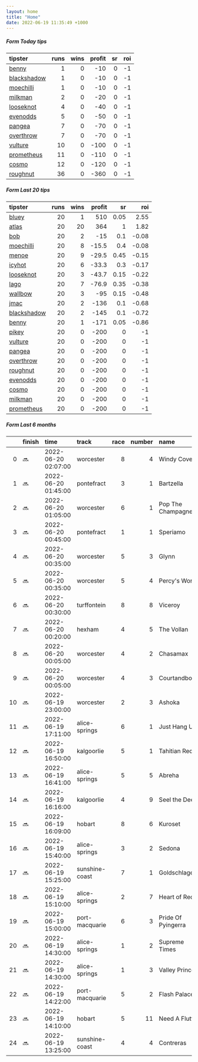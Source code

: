 ```yaml
---   
layout: home  
title: "Home"   
date: 2022-06-19 11:35:49 +1000  
---   
```



##### Form Today tips   

| tipster                                                         |   runs |   wins |   profit |   sr |   roi |
|:----------------------------------------------------------------|-------:|-------:|---------:|-----:|------:|
| [benny](https://mrwayneo.github.io/tips/benny.html)             |      1 |      0 |      -10 |    0 |    -1 |
| [blackshadow](https://mrwayneo.github.io/tips/blackshadow.html) |      1 |      0 |      -10 |    0 |    -1 |
| [moechilli](https://mrwayneo.github.io/tips/moechilli.html)     |      1 |      0 |      -10 |    0 |    -1 |
| [milkman](https://mrwayneo.github.io/tips/milkman.html)         |      2 |      0 |      -20 |    0 |    -1 |
| [looseknot](https://mrwayneo.github.io/tips/looseknot.html)     |      4 |      0 |      -40 |    0 |    -1 |
| [evenodds](https://mrwayneo.github.io/tips/evenodds.html)       |      5 |      0 |      -50 |    0 |    -1 |
| [pangea](https://mrwayneo.github.io/tips/pangea.html)           |      7 |      0 |      -70 |    0 |    -1 |
| [overthrow](https://mrwayneo.github.io/tips/overthrow.html)     |      7 |      0 |      -70 |    0 |    -1 |
| [vulture](https://mrwayneo.github.io/tips/vulture.html)         |     10 |      0 |     -100 |    0 |    -1 |
| [prometheus](https://mrwayneo.github.io/tips/prometheus.html)   |     11 |      0 |     -110 |    0 |    -1 |
| [cosmo](https://mrwayneo.github.io/tips/cosmo.html)             |     12 |      0 |     -120 |    0 |    -1 |
| [roughnut](https://mrwayneo.github.io/tips/roughnut.html)       |     36 |      0 |     -360 |    0 |    -1 |

##### Form Last 20 tips   

| tipster                                                         |   runs |   wins |   profit |   sr |   roi |
|:----------------------------------------------------------------|-------:|-------:|---------:|-----:|------:|
| [bluey](https://mrwayneo.github.io/tips/bluey.html)             |     20 |      1 |    510   | 0.05 |  2.55 |
| [atlas](https://mrwayneo.github.io/tips/atlas.html)             |     20 |     20 |    364   | 1    |  1.82 |
| [bob](https://mrwayneo.github.io/tips/bob.html)                 |     20 |      2 |    -15   | 0.1  | -0.08 |
| [moechilli](https://mrwayneo.github.io/tips/moechilli.html)     |     20 |      8 |    -15.5 | 0.4  | -0.08 |
| [menoe](https://mrwayneo.github.io/tips/menoe.html)             |     20 |      9 |    -29.5 | 0.45 | -0.15 |
| [icyhot](https://mrwayneo.github.io/tips/icyhot.html)           |     20 |      6 |    -33.3 | 0.3  | -0.17 |
| [looseknot](https://mrwayneo.github.io/tips/looseknot.html)     |     20 |      3 |    -43.7 | 0.15 | -0.22 |
| [lago](https://mrwayneo.github.io/tips/lago.html)               |     20 |      7 |    -76.9 | 0.35 | -0.38 |
| [wallbow](https://mrwayneo.github.io/tips/wallbow.html)         |     20 |      3 |    -95   | 0.15 | -0.48 |
| [jmac](https://mrwayneo.github.io/tips/jmac.html)               |     20 |      2 |   -136   | 0.1  | -0.68 |
| [blackshadow](https://mrwayneo.github.io/tips/blackshadow.html) |     20 |      2 |   -145   | 0.1  | -0.72 |
| [benny](https://mrwayneo.github.io/tips/benny.html)             |     20 |      1 |   -171   | 0.05 | -0.86 |
| [pikey](https://mrwayneo.github.io/tips/pikey.html)             |     20 |      0 |   -200   | 0    | -1    |
| [vulture](https://mrwayneo.github.io/tips/vulture.html)         |     20 |      0 |   -200   | 0    | -1    |
| [pangea](https://mrwayneo.github.io/tips/pangea.html)           |     20 |      0 |   -200   | 0    | -1    |
| [overthrow](https://mrwayneo.github.io/tips/overthrow.html)     |     20 |      0 |   -200   | 0    | -1    |
| [roughnut](https://mrwayneo.github.io/tips/roughnut.html)       |     20 |      0 |   -200   | 0    | -1    |
| [evenodds](https://mrwayneo.github.io/tips/evenodds.html)       |     20 |      0 |   -200   | 0    | -1    |
| [cosmo](https://mrwayneo.github.io/tips/cosmo.html)             |     20 |      0 |   -200   | 0    | -1    |
| [milkman](https://mrwayneo.github.io/tips/milkman.html)         |     20 |      0 |   -200   | 0    | -1    |
| [prometheus](https://mrwayneo.github.io/tips/prometheus.html)   |     20 |      0 |   -200   | 0    | -1    |

##### Form Last 6 months   

|    | finish   | time                | track          |   race |   number | name               |   odds | tipster            |
|---:|:---------|:--------------------|:---------------|-------:|---------:|:-------------------|-------:|:-------------------|
|  0 | :soon:   | 2022-06-20 02:07:00 | worcester      |      8 |        4 | Windy Cove         |   4.6  | evenodds,overthrow |
|  1 | :soon:   | 2022-06-20 01:45:00 | pontefract     |      3 |        1 | Bartzella          |   2.15 | vulture,milkman    |
|  2 | :soon:   | 2022-06-20 01:05:00 | worcester      |      6 |        1 | Pop The Champagne  |   1.6  | vulture            |
|  3 | :soon:   | 2022-06-20 00:45:00 | pontefract     |      1 |        1 | Speriamo           |   3.3  | milkman            |
|  4 | :soon:   | 2022-06-20 00:35:00 | worcester      |      5 |        3 | Glynn              |   3.4  | overthrow          |
|  5 | :soon:   | 2022-06-20 00:35:00 | worcester      |      5 |        4 | Percy's Word       |   2.6  | evenodds,overthrow |
|  6 | :soon:   | 2022-06-20 00:30:00 | turffontein    |      8 |        8 | Viceroy            |   9    | looseknot          |
|  7 | :soon:   | 2022-06-20 00:20:00 | hexham         |      4 |        5 | The Vollan         |   2.8  | vulture            |
|  8 | :soon:   | 2022-06-20 00:05:00 | worcester      |      4 |        2 | Chasamax           |   3.9  | evenodds,overthrow |
|  9 | :soon:   | 2022-06-20 00:05:00 | worcester      |      4 |        3 | Courtandbould      |   9.5  | pangea,blackshadow |
| 10 | :soon:   | 2022-06-19 23:00:00 | worcester      |      2 |        3 | Ashoka             |   5    | overthrow          |
| 11 | :soon:   | 2022-06-19 17:11:00 | alice-springs  |      6 |        1 | Just Hang Up       |   7    | pangea             |
| 12 | :soon:   | 2022-06-19 16:50:00 | kalgoorlie     |      5 |        1 | Tahitian Red       |   1.6  | pangea             |
| 13 | :soon:   | 2022-06-19 16:41:00 | alice-springs  |      5 |        5 | Abreha             |   5    | looseknot          |
| 14 | :soon:   | 2022-06-19 16:16:00 | kalgoorlie     |      4 |        9 | Seel the Deel      |   5.5  | moechilli          |
| 15 | :soon:   | 2022-06-19 16:09:00 | hobart         |      8 |        6 | Kuroset            |   3.25 | vulture            |
| 16 | :soon:   | 2022-06-19 15:40:00 | alice-springs  |      3 |        2 | Sedona             |   2.38 | vulture            |
| 17 | :soon:   | 2022-06-19 15:25:00 | sunshine-coast |      7 |        1 | Goldschlager       |   5    | vulture            |
| 18 | :soon:   | 2022-06-19 15:10:00 | alice-springs  |      2 |        7 | Heart of Red       |  10    | benny,pangea       |
| 19 | :soon:   | 2022-06-19 15:00:00 | port-macquarie |      6 |        3 | Pride Of Pyingerra |  23    | looseknot          |
| 20 | :soon:   | 2022-06-19 14:30:00 | alice-springs  |      1 |        2 | Supreme Times      |   3.4  | pangea             |
| 21 | :soon:   | 2022-06-19 14:30:00 | alice-springs  |      1 |        3 | Valley Prince      |   6    | evenodds,overthrow |
| 22 | :soon:   | 2022-06-19 14:22:00 | port-macquarie |      5 |        2 | Flash Palace       |   9    | pangea             |
| 23 | :soon:   | 2022-06-19 14:10:00 | hobart         |      5 |       11 | Need A Flutter     |   5.5  | looseknot          |
| 24 | :soon:   | 2022-06-19 13:25:00 | sunshine-coast |      4 |        4 | Contreras          |   4.2  | evenodds,overthrow |